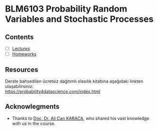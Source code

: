 # BLM6103 Probability Random Variables and Stochastic Processes

## Contents

- [ ] [Lectures](01-Lectures/readme.md)
- [ ] [Homeworks](02-Homeworks/readme.md)

## Resources

Derste bahsedilen ücretsiz dağıtımlı olasılık kitabına aşağıdaki linkten ulaşabilirsiniz:  
https://probability4datascience.com/index.html

## Acknowlegments

* Thanks to [Doç. Dr. Ali Can KARACA](https://scholar.google.com.tr/citations?user=KVU5O6gAAAAJ), who shared his vast knowledge with us in the course.
